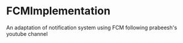 # FCMImplementation
An adaptation of notification system using FCM following prabeesh's youtube channel
